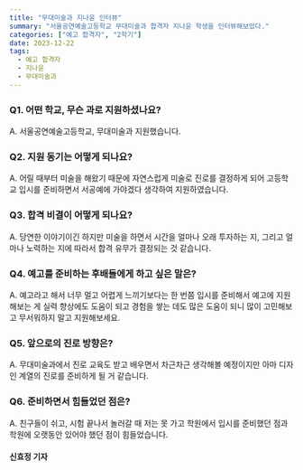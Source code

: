 ```yaml
---
title: "무대미술과 지나윤 인터뷰"
summary: "서울공연예술고등학교 무대미술과 합격자 지나윤 학생을 인터뷰해보았다."
categories: ["예고 합격자", "2학기"]
date: 2023-12-22
tags:
  - 예고 합격자
  - 지나윤
  - 무대미술과
---
```


### Q1. 어떤 학교, 무슨 과로 지원하셨나요?
A. 서울공연예술고등학교, 무대미술과 지원했습니다.

### Q2. 지원 동기는 어떻게 되나요?
A. 어릴 때부터 미술을 해왔기 때문에 자연스럽게 미술로 진로를 결정하게 되어 고등학교 입시를 준비하면서 서공예에 가야겠다 생각하여 지원하였습니다.

### Q3. 합격 비결이 어떻게 되나요?
A. 당연한 이야기이긴 하지만 미술을 하면서 시간을 얼마나 오래 투자하는 지, 그리고 얼마나 노력하는 지에 따라서 합격 유무가 결정되는 것 같습니다. 

### Q4. 예고를 준비하는 후배들에게 하고 싶은 말은?
A. 예고라고 해서 너무 멀고 어렵게 느끼기보다는 한 번쯤 입시를 준비해서 예고에 지원해보는 게 실력 향상에도 도움이 되고 경험을 쌓는 데도 많은 도움이 되니 많이 고민해보고 무서워하지 말고 지원해보세요.

### Q5. 앞으로의 진로 방향은?
A. 무대미술과에서 진로 교육도 받고 배우면서 차근차근 생각해볼 예정이지만 아마 디자인 계열의 진로를 준비하게 될 거 같습니다.

### Q6. 준비하면서 힘들었던 점은?
A. 친구들이 쉬고, 시험 끝나서 놀러갈 때 저는 못 가고 학원에서 입시를 준비했던 점과 학원에 오랫동안 있어야 했던 점이 힘들었습니다.

#### 신효정 기자
